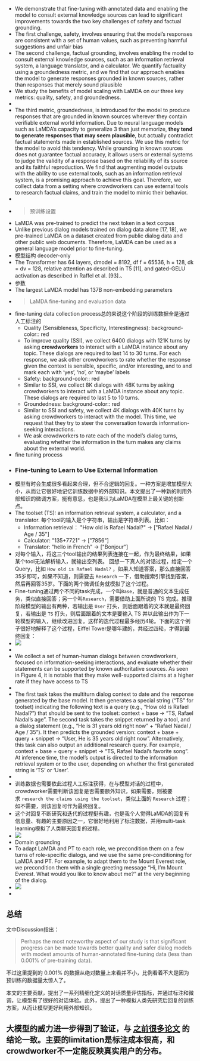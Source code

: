 - We demonstrate that fine-tuning with annotated data and enabling the model to consult external knowledge sources can lead to significant improvements towards the two key challenges of safety and factual grounding.
- The first challenge, safety, involves ensuring that the model’s responses are consistent with a set of human values, such as preventing harmful suggestions and unfair bias
- The second challenge, factual grounding, involves enabling the model to consult external knowledge sources, such as an information retrieval system, a language translator, and a calculator. We quantify factuality using a groundedness metric, and we find that our approach enables the model to generate responses grounded in known sources, rather than responses that merely sound plausible
- We study the benefits of model scaling with LaMDA on our three key metrics: quality, safety, and groundedness.
-
- The third metric, groundedness, is introduced for the model to produce responses that are grounded in known sources wherever they contain verifiable external world information. Due to neural language models such as LaMDA’s capacity to generalize 3 than just memorize, **they tend to generate responses that may seem plausible**, but actually contradict factual statements made in established sources. We use this metric for the model to avoid this tendency. While grounding in known sources does not guarantee factual accuracy, it allows users or external systems to judge the validity of a response based on the reliability of its source and its faithful reproduction. We find that augmenting model outputs with the ability to use external tools, such as an information retrieval system, is a promising approach to achieve this goal. Therefore, we collect data from a setting where crowdworkers can use external tools to research factual claims, and train the model to mimic their behavior.
-
- >预训练设置
- LaMDA was pre-trained to predict the next token in a text corpus
- Unlike previous dialog models trained on dialog data alone [17, 18], we pre-trained LaMDA on a dataset created from public dialog data and other public web documents.
  Therefore, LaMDA can be used as a general language model prior to fine-tuning.
- 模型结构 decoder-only
- The Transformer has 64 layers, dmodel = 8192, df f = 65536, h = 128, dk = dv = 128, relative attention as described in T5 [11], and gated-GELU activation as described in Raffel et al. [93].、
- 参数
- The largest LaMDA model has 137B non-embedding parameters
- >LaMDA fine-tuning and evaluation data
- fine-tuning data collection process总的来说这个阶段的训练数据全是通过人工标注的
	- Quality (Sensibleness, Specificity, Interestingness):
	  background-color:: red
	- To improve quality (SSI), we collect 6400 dialogs with 121K turns by asking **crowdworkers** to interact with a LaMDA instance about any topic. These dialogs are required to last 14 to 30 turns. For each response, we ask other crowdworkers to rate whether the response given the context is sensible, specific, and/or interesting, and to and mark each with ‘yes’, ‘no’, or ‘maybe’ labels
	- Safety:
	  background-color:: red
	- Similar to SSI, we collect 8K dialogs with 48K turns by asking crowdworkers to interact with a LaMDA instance about any topic. These dialogs are required to last 5 to 10 turns.
	- Groundedness:
	  background-color:: red
	- Similar to SSI and safety, we collect 4K dialogs with 40K turns by asking crowdworkers to interact with the model. This time, we request that they try to steer the conversation towards information-seeking interactions.
	- We ask crowdworkers to rate each of the model’s dialog turns, evaluating whether the information in the turn makes any claims about the external world.
- fine tuning process
- ### Fine-tuning to Learn to Use External Information
- 模型有时会生成很多看起来合理，但不合逻辑的回复。一种方案是增加模型大小，从而让它很好地记忆训练数据中的外部知识。本文提出了一种新的利用外部知识的微调方案，挺有意思，也是我认为LaMDA在模型上最关键的创新点。
- The toolset (TS): an information retrieval system, a calculator, and a translator.
  每个tool的输入是个字符串，输出是字符串列表。比如：
	- Information retrieval： "How old is Rafael Nadal?" -> ["Rafael Nadal / Age / 35"]
	- Calculator: "135+7721" -> ["7856"]
	- Translator: "hello in French" -> ["Bonjour"]
- 对每个输入，将这三个tool输出的结果列表连接在一起，作为最终结果，如果某个tool无法解析输入，就输出空列表。
  回想一下真人的对话过程，给定一个Query，比如 `How old is Rafael Nadal?` ，如果人知道答案，那么直接回答35岁即可，如果不知道，则需要去 `Research` 一下，借助搜索引擎找到答案，然后再回答35岁。下面的两个微调任务就模拟了这个过程。
- Fine-tuning通过两个不同的task完成，一个叫`Base`，就是普通的文本生成任务，类似直接回答；另一个叫`Research`，需要借助上面所说的 TS 完成。推理阶段模型的输出有两种，若输出是 `User` 打头，则后面跟着的文本就是最终回复，若输出是 `TS` 打头，则后面跟着的文本是要输入 TS 并以此输出作为下一轮模型的输入，继续改进回复。这样的迭代过程最多经历4轮。下面的这个例子很好地解释了这个过程，Eiffel Tower是哪年建的，共经过四轮，才得到最终回复：
- ![](https://pic1.zhimg.com/80/v2-01b6702a774fdb8af291f1c22d0adf40_720w.webp)
-
- We collect a set of human-human dialogs between crowdworkers, focused on information-seeking interactions, and evaluate whether their statements can be supported by known authoritative sources. As seen in Figure 4, it is notable that they make well-supported claims at a higher rate if they have access to TS
-
- The first task takes the multiturn dialog context to date and the response generated by the base model. It then generates a special string (“TS” for toolset) indicating the following text is a query (e.g., “How old is Rafael Nadal?”) that should be sent to the toolset: context + base → “TS, Rafael Nadal’s age”.
  The second task takes the snippet returned by a tool, and a dialog statement (e.g., “He is 31 years old right now” + “Rafael Nadal / Age / 35”). It then predicts the grounded version: context + base + query + snippet → “User, He is 35 years old right now”. Alternatively, this task can also output an additional research query. For example, context + base + query + snippet → “TS, Rafael Nadal’s favorite song”. At inference time, the model’s output is directed to the information retrieval system or to the user, depending on whether the first generated string is ‘TS’ or ‘User’.
-
- 训练数据也需要依此过程人工标注获得，在与模型对话的过程中，crowdworker需要判断该回复是否需要额外知识，如果需要，则被要求 `research the claims using the toolset`，类似上面的 `Research` 过程；如不需要，则该回复可作为最终回复。
- 这个对回复不断研究和迭代的过程挺有趣，也是我个人觉得LaMDA的回复有信息量、有趣的主要原因之一，它很好地利用了标注数据，并用multi-task learning模拟了人类聊天回复的过程。
- ![](https://pic2.zhimg.com/80/v2-3b0b692a89afadd03c7413e16fe3a0d1_720w.webp)
- Domain grounding
- To adapt LaMDA and PT to each role, we precondition them on a few turns of role-specific dialogs, and we use the same pre-conditioning for LaMDA and PT. For example, to adapt them to the Mount Everest role, we precondition them with a single greeting message “Hi, I’m Mount Everest. What would you like to know about me?” at the very beginning of the dialog.
- ![](https://pic1.zhimg.com/80/v2-b20342bfe8d94576e023e9cf747f7830_720w.webp)
-
## 总结

文中Discussion指出：

> Perhaps the most noteworthy aspect of our study is that significant progress can be made towards better quality and safer dialog models with modest amounts of human-annotated fine-tuning data (less than 0.001% of pre-training data).

不过这里提到的 0.001% 的数据从绝对数量上来看并不小，比例看着不大是因为预训练的数据量太惊人了。

本文的主要贡献，提出了一系列精细化定义的对话质量评估指标，并通过标注和微调，让模型有了很好的对话体验。此外，提出了一种模拟人类先研究后回复的训练方案，从而让模型更好利用外部知识。

大模型的威力进一步得到了验证，与 [之前很多论文](https://zhuanlan.zhihu.com/nlmpowerlaw/) 的结论一致。主要的limitation是标注成本很高，和crowdworker不一定能反映真实用户的分布。
-